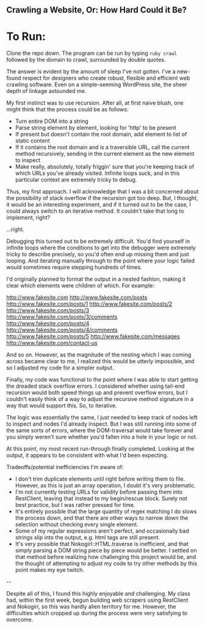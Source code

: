 ## Crawling a Website, Or: How Hard Could it Be?

# To Run:

Clone the repo down. The program can be run by typing `ruby crawl` followed by the domain to crawl, surrounded by double quotes.


The answer is evident by the amount of sleep I've not gotten. I've a new-found respect for designers who create robust, flexible and efficient web crawling software. Even on a simple-seeming WordPress site, the sheer depth of linkage astounded me.

My first instinct was to use recursion. After all, at first naive blush, one might think that the process could be as follows:
 * Turn entire DOM into a string
 * Parse string element by element, looking for 'http' to be present
 * If present but doesn't contain the root domain, add element to list of static content
 * If it contains the root domain and is a traversible URL, call the current method recursively, sending in the current element as the new element to inspect
 * Make really, absolutely, totally friggin' sure that you're keeping track of which URLs you've already visited. Infinite loops suck, and in this particular context are extremely tricky to debug.

Thus, my first approach. I will acknowledge that I was a bit concerned about the possibility of stack overflow if the recursion got too deep. But, I thought, it would be an interesting experiment, and if it turned out to be the case, I could always switch to an iterative method. It couldn't take that long to implement, right?

...right.

Debugging this turned out to be extremely difficult. You'd find yourself in infinite loops where the conditions to get into the debugger were extremely tricky to describe precisely, so you'd often end up missing them and just looping. And iterating manually through to the point where your logic failed would sometimes require stepping hundreds of times.

I'd originally planned to format the output in a nested fashion, making it clear which elements were children of which. For example:

http://www.fakesite.com
http://www.fakesite.com/posts
    http://www.fakesite.com/posts/1
    http://www.fakesite.com/posts/2
    http://www.fakesite.com/posts/3
        http://www.fakesite.com/posts/3/comments
    http://www.fakesite.com/posts/4
        http://www.fakesite.com/posts/4/comments
    http://www.fakesite.com/posts/5
http://www.fakesite.com/messages
http://www.fakesite.com/contact-us

And so on. However, as the magnitude of the nesting which I was coming across became clear to me, I realized this would be utterly impossible, and so I adjusted my code for a simpler output.

Finally, my code was functional to the point where I was able to start getting the dreaded stack overflow errors. I considered whether using tail-end recursion would both speed things up and prevent overflow errors, but I couldn't easily think of a way to adjust the recursive method signature in a way that would support this. So, to iterative.

The logic was essentially the same, I just needed to keep track of nodes left to inspect and nodes I'd already inspect. But I was still running into some of the same sorts of errors, where the DOM-traversal would take forever and you simply weren't sure whether you'd fallen into a hole in your logic or not.

At this point, my most recent run-through finally completed. Looking at the output, it appears to be consistent with what I'd been expecting.

Tradeoffs/potential inefficiencies I'm aware of:
 * I don't trim duplicate elements until right before writing them to file. However, as this is just an array operation, I doubt it's very problematic.
 * I'm not currently testing URLs for validity before passing them into RestClient, leaving that instead to my begin/rescue block. Surely not best practice, but I was rather pressed for time.
 * It's entirely possible that the large quantity of regex matching I do slows the process down, and that there are other ways to narrow down the selection without checking every single element.
 * Some of my regular expressions aren't perfect, and occasionally bad strings slip into the output, e.g. html tags are still present.
 * It's very possible that Nokogirl::HTML.traverse is inefficient, and that simply parsing a DOM string piece by piece would be better. I settled on that method before realizing how challenging this project would be, and the thought of attempting to adjust my code to try other methods by this point makes my eye twitch.

--

Despite all of this, I found this highly enjoyable and challenging. My class had, within the first week, begun building web scrapers using RestClient and Nokogiri, so this was hardly alien territory for me. However, the difficulties which cropped up during the process were very satisfying to overcome.
